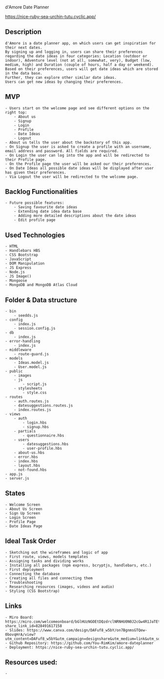 d'Amore Date Planner

https://nice-ruby-sea-urchin-tutu.cyclic.app/

## Description
    d'Amore is a date planner app, on which users can get inspiration for their next dates.
    By signing up and logging in, users can share their preferences regarding the date ideas in four categories: Location (outdoor or indoor), Adventure level (not at all, somewhat, very), Budget (low, medium, high) and Duration (couple of hours, half a day or weekend).
    Based on their preferences, users will get date ideas which are stored in the data base.
    Further, they can explore other similar date ideas.
    Users can get new ideas by changing their preferences.


## MVP
    - Users start on the welcome page and see different options on the right top:
        - About us
        - Signup
        - Login
        - Profile
        - Date Ideas
        - Logout
    - About us tells the user about the backstory of this app.
    - On Signup the user is asked to create a profile with an username, email address and password. All fields are required.
    - On Login the user can log into the app and will be redirected to their Profile page.
    - On the Profile page the user will be asked our their preferences.
    - On Date Ideas all possible date ideas will be displayed after user has given their preferences.
    - Via Logout the user will be redirected to the welcome page.

## Backlog Functionalities
    - Future possible features:
        - Saving favourite date ideas
        - Extending date idea data base
        - Adding more detailed descriptions about the date ideas
        - Edit profile page


## Used Technologies
    - HTML
    - Handlebars HBS
    - CSS Bootstrap
    - JavaScript
    - DOM Manipulation
    - JS Express
    - Node.js
    - JS Image()
    - Mongoose
    - MongoDB and MongoDB Atlas Cloud


## Folder & Data structure
    - bin
        - seedds.js
    - config
        - index.js
        - session.config.js
    - db
        - index.js
    - error-handling
        - index.js
    - middleware
        - route-guard.js
    - models
        - Ideas.model.js
        - User.model.js
    - public
        - images
        - js
            - script.js
        - stylesheets
            - style.css
    - routes
        - auth.routes.js
        - datesuggestions.routes.js
        - index.routes.js
    - views
        - auth 
            - login.hbs
            - signup.hbs
        - partials
            - questionnaire.hbs
        - users
            - datesuggestions.hbs
            - user-profile.hbs
        - about-us.hbs
        - error.hbs
        - index.hbs
        - layout.hbs
        - not-found.hbs
    - app.js
    - server.js


## States
    - Welcome Screen 
    - About Us Screen
    - Sign Up Screen
    - Login Screen
    - Profile Page
    - Date Ideas Page


## Ideal Task Order
    - Sketching out the wireframes and logic of app 
    - First route, views, models templates
    - Assigning tasks and dividing works
    - Installing all packages (npm express, bcryptjs, handlebars, etc.)
    - First deployment
    - Connecting the database
    - Creating all files and connecting them
    - Troubleshooting
    - Researching resources (images, videos and audio)
    - Styling (CSS Bootstrap)


## Links
    - Miro Board: https://miro.com/welcomeonboard/bGlHUzNGOEtDQzdrclNRNHU0N0J2cGw4R1JaTEtGeHZuSnBTekZ4R0I1Uk5JSWhOSXBmUWlFYXp2Y2Z6MU1CYnwzNDU4NzY0NTYzNDYxNDQ3MDY0fDI=?share_link_id=828491617158
    - Slides: https://www.canva.com/design/DAFuf8_w5bY/on7BgnmsGTQew-0bovqHrA/view?utm_content=DAFuf8_w5bY&utm_campaign=designshare&utm_medium=link&utm_source=publishsharelink
    - Github Repository: https://github.com/You-RimKim/amore-dateplanner
    - Deployment: https://nice-ruby-sea-urchin-tutu.cyclic.app/


## Resources used:
    - 